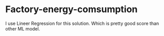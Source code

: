 # Factory-energy-comsumption

I use Lineer Regression for this solution. Which is pretty good score than other ML model. 
